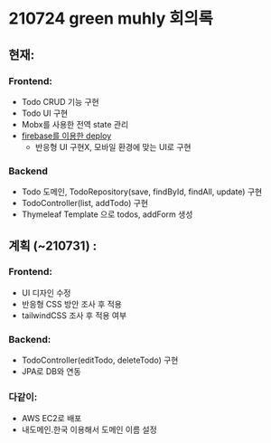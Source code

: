 # 210724 green muhly 회의록

## 현재:

### Frontend:

- Todo CRUD 기능 구현
- Todo UI 구현
- Mobx를 사용한 전역 state 관리
- [firebase를 이용한 deploy](https://pwa-vue-first.web.app/)
  - 반응형 UI 구현X, 모바일 환경에 맞는 UI로 구현


### Backend

- Todo 도메인, TodoRepository(save, findById, findAll, update) 구현 
- TodoController(list, addTodo) 구현
- Thymeleaf Template 으로 todos, addForm 생성



## 계획 (~210731) :

### Frontend:
- UI 디자인 수정
- 반응형 CSS 방안 조사 후 적용
- tailwindCSS 조사 후 적용 여부 


### Backend:

- TodoController(editTodo, deleteTodo) 구현
- JPA로 DB와 연동



### 다같이:

- AWS EC2로 배포
- 내도메인.한국 이용해서 도메인 이름 설정






